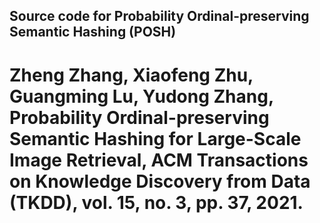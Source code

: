 ## Source code for Probability Ordinal-preserving Semantic Hashing (POSH)
# Zheng Zhang, Xiaofeng Zhu, Guangming Lu, Yudong Zhang, Probability Ordinal-preserving Semantic Hashing for Large-Scale Image Retrieval, ACM Transactions on Knowledge Discovery from Data (TKDD), vol. 15, no. 3, pp. 37, 2021.
